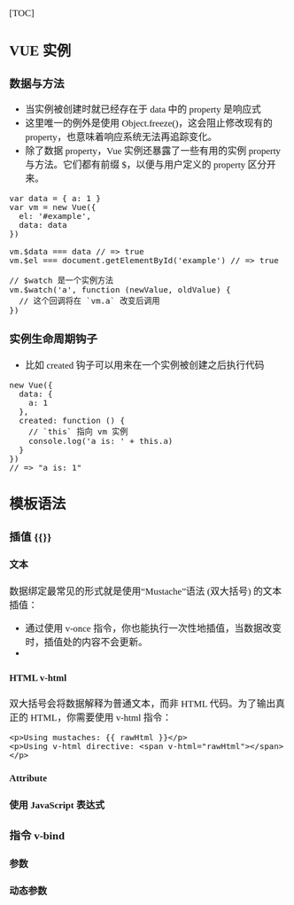 <span  style="font-family: Simsun,serif; font-size: 17px; ">

[TOC]

##  VUE 实例

###  数据与方法

- 当实例被创建时就已经存在于 data 中的 property 是响应式
- 这里唯一的例外是使用 Object.freeze()，这会阻止修改现有的 property，也意味着响应系统无法再追踪变化。
- 除了数据 property，Vue 实例还暴露了一些有用的实例 property 与方法。它们都有前缀 $，以便与用户定义的 property 区分开来。
~~~
var data = { a: 1 }
var vm = new Vue({
  el: '#example',
  data: data
})

vm.$data === data // => true
vm.$el === document.getElementById('example') // => true

// $watch 是一个实例方法
vm.$watch('a', function (newValue, oldValue) {
  // 这个回调将在 `vm.a` 改变后调用
})
~~~

### 实例生命周期钩子

- 比如 created 钩子可以用来在一个实例被创建之后执行代码
~~~
new Vue({
  data: {
    a: 1
  },
  created: function () {
    // `this` 指向 vm 实例
    console.log('a is: ' + this.a)
  }
})
// => "a is: 1"
~~~

## 模板语法

### 插值 {{}}

#### 文本

数据绑定最常见的形式就是使用“Mustache”语法 (双大括号) 的文本插值：

- 通过使用 v-once 指令，你也能执行一次性地插值，当数据改变时，插值处的内容不会更新。
- 

#### HTML v-html

双大括号会将数据解释为普通文本，而非 HTML 代码。为了输出真正的 HTML，你需要使用 v-html 指令：

~~~
<p>Using mustaches: {{ rawHtml }}</p>
<p>Using v-html directive: <span v-html="rawHtml"></span></p>
~~~

#### Attribute

#### 使用 JavaScript 表达式

### 指令 v-bind

#### 参数

#### 动态参数

</span>